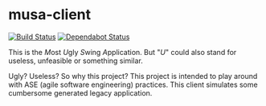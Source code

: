 # musa-client
[![Build Status](https://travis-ci.org/hellman-and-hero/musa-client.svg?branch=master)](https://travis-ci.org/hellman-and-hero/musa-client)
[![Dependabot Status](https://api.dependabot.com/badges/status?host=github&repo=hellman-and-hero/musa-client)](https://dependabot.com)

This is the *M*ost *U*gly *S*wing *A*pplication. But "*U*" could also stand for useless, unfeasible or something similar. 

Ugly? Useless? So why this project? 
This project is intended to play around with ASE (agile software engineering) practices. This client simulates some cumbersome generated legacy application. 
